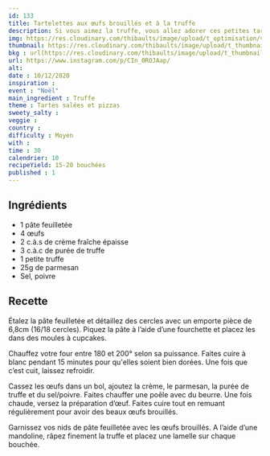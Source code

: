 ```yaml
---
id: 133
title: Tartelettes aux œufs brouillés et à la truffe
description: Si vous aimez la truffe, vous allez adorer ces petites tartelettes aux œufs brouillés et à la truffe
img: https://res.cloudinary.com/thibaults/image/upload/t_optimisation/v1607613538/Recipes/20201210_tartelettes_oeufs_truffe.jpg
thumbnail: https://res.cloudinary.com/thibaults/image/upload/t_thumbnail_josie/v1607613538/Recipes/20201210_tartelettes_oeufs_truffe.jpg
bkg : url(https://res.cloudinary.com/thibaults/image/upload/t_thumbnail_josie/v1607613538/Recipes/20201210_tartelettes_oeufs_truffe.jpg)
url: https://www.instagram.com/p/CIn_0ROJAap/
alt: 
date : 10/12/2020
inspiration : 
event : "Noël"
main_ingredient : Truffe
theme : Tartes salées et pizzas
sweety_salty : 
veggie : 
country :
difficulty : Moyen
with : 
time : 30
calendrier: 10
recipeYield: 15-20 bouchées
published : 1
---
```


## Ingrédients
 - 1 pâte feuilletée 
 - 4 œufs 
 - 2 c.à.s de crème fraîche épaisse 
 - 3 c.à.c de purée de truffe 
 - 1 petite truffe
 - 25g de parmesan 
 - Sel, poivre 


## Recette
Étalez la pâte feuilletée et détaillez des cercles avec un emporte pièce de 6,8cm (16/18 cercles). Piquez la pâte à l’aide d’une fourchette et placez les dans des moules à cupcakes. 

Chauffez votre four entre 180 et 200° selon sa puissance. Faites cuire à blanc pendant 15 minutes pour qu'elles soient bien dorées. Une fois que c’est cuit, laissez refroidir. 

Cassez les œufs dans un bol, ajoutez la crème, le parmesan, la purée de truffe et du sel/poivre. Faites chauffer une poêle avec du beurre. Une fois chaude, versez la préparation d’œuf. Faites cuire tout en remuant régulièrement pour avoir des beaux œufs brouillés. 

Garnissez vos nids de pâte feuilletée avec les œufs brouillés. A l’aide d’une mandoline, râpez finement la truffe et placez une lamelle sur chaque bouchée.